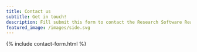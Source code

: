 ```yaml
---
title: Contact us
subtitle: Get in touch!
description: Fill submit this form to contact the Research Software Reactor.
featured_image: /images/side.svg
---
```


{% include contact-form.html %}

<!---We've made a contact form that you can use with [Formspree](https://formspree.io/create/jekyllthemes) to handle up to 50 submissions per month for free. You could also easily switch out the end-point to use another contact form service.--->